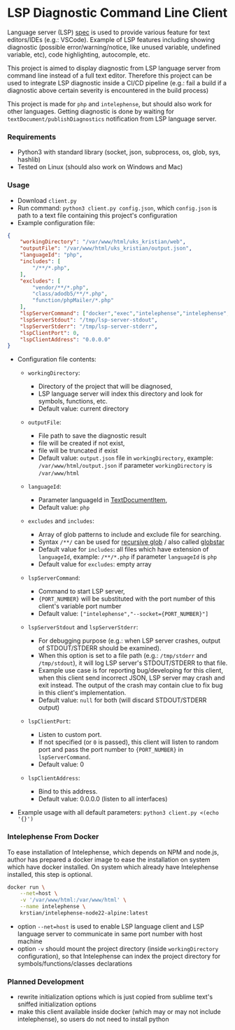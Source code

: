 # LSP Diagnostic Command Line Client

Language server (LSP) [spec](https://microsoft.github.io/language-server-protocol/specifications/lsp/3.17/specification/) is used to provide various feature for text editors/IDEs (e.g.: VSCode). Example of LSP features including showing diagnostic (possible error/warning/notice, like unused variable, undefined variable, etc), code highlighting, autocomple, etc. 

This project is aimed to display diagnostic from LSP language server from command line instead of a full text editor. Therefore this project can be used to integrate LSP diagnostic inside a CI/CD pipeline (e.g.: fail a build if a diagnostic above certain severity is encountered in the build process)

This project is made for `php` and `intelephense`, but should also work for other languages. Getting diagnostic is done by waiting for `textDocument/publishDiagnostics` notification from LSP language server. 

### Requirements
- Python3 with standard library (socket, json, subprocess, os, glob, sys, hashlib)
- Tested on Linux (should also work on Windows and Mac)

### Usage
- Download `client.py`
- Run command: `python3 client.py config.json`, which `config.json` is path to a text file containing this project's configuration
- Example configuration file:

```json
{
    "workingDirectory": "/var/www/html/uks_kristian/web",
    "outputFile": "/var/www/html/uks_kristian/output.json",
    "languageId": "php",
    "includes": [
        "/**/*.php",
    ],
    "excludes": [
        "vendor/**/*.php",
        "class/adodb5/**/*.php",
        "function/phpMailer/*.php"
    ],
    "lspServerCommand": ["docker","exec","intelephense","intelephense","--socket={PORT_NUMBER}"],
    "lspServerStdout": "/tmp/lsp-server-stdout",
    "lspServerStderr": "/tmp/lsp-server-stderr",
    "lspClientPort": 0,
    "lspClientAddress": "0.0.0.0"
}

```


- Configuration file contents:

    - `workingDirectory`: 
        - Directory of the project that will be diagnosed, 
        - LSP language server will index this directory and look for symbols, functions, etc. 
        - Default value: current directory

    - `outputFile`: 
        - File path to save the diagnostic result
        - file will be created if not exist, 
        - file will be truncated if exist
        - Default value: `output.json` file in `workingDirectory`, example: `/var/www/html/output.json` if parameter `workingDirectory` is `/var/www/html`

    - `languageId`: 
        - Parameter languageId in [TextDocumentItem](https://microsoft.github.io/language-server-protocol/specifications/lsp/3.17/specification/#textDocumentItem), 
        - Default value: `php`

    - `excludes` and `includes`: 
        - Array of glob patterns to include and exclude file for searching. 
        - Syntax `/**/` can be used for [recursive glob](https://stackoverflow.com/a/14798263) / also called [globstar](https://www.linuxjournal.com/content/globstar-new-bash-globbing-option)
        - Default value for `includes`: all files which have extension of `languageId`, example: `/**/*.php` if parameter `languageId` is `php`
        - Default value for `excludes`: empty array

    - `lspServerCommand`: 
        - Command to start LSP server, 
        - `{PORT_NUMBER}` will be substituted with the port number of this client's variable port number
        - Default value: `["intelephense","--socket={PORT_NUMBER}"]`

    - `lspServerStdout` and `lspServerStderr`:
        - For debugging purpose (e.g.: when LSP server crashes, output of STDOUT/STDERR should be examined). 
        - When this option is set to a file path (e.g.: `/tmp/stderr` and `/tmp/stdout`), it will log LSP server's STDOUT/STDERR to that file.
        - Example use case is for reporting bug/developing for this client, when this client send incorrect JSON, LSP server may crash and exit instead. The output of the crash may contain clue to fix bug in this client's implementation.
        - Default value: `null` for both (will discard STDOUT/STDERR output)

    - `lspClientPort`: 
        - Listen to custom port. 
        - If not specified (or `0` is passed), this client will listen to random port and pass the port number to `{PORT_NUMBER}` in `lspServerCommand`. 
        - Default value: 0

    - `lspClientAddress`: 
        - Bind to this address. 
        - Default value: 0.0.0.0 (listen to all interfaces)

- Example usage with all default parameters: ```python3 client.py <(echo '{}')```

### Intelephense From Docker
To ease installation of Intelephense, which depends on NPM and node.js, author has prepared a docker image to ease the installation on system which have docker installed. On system which already have Intelephense installed, this step is optional.

```bash
docker run \
    --net=host \
    -v '/var/www/html:/var/www/html' \
    --name intelephense \
    krstian/intelephense-node22-alpine:latest
```


- option `--net=host` is used to enable LSP language client and LSP language server to communicate in same port number with host machine
- option `-v` should mount the project directory (inside `workingDirectory` configuration), so that Intelephense can index the project directory for symbols/functions/classes declarations


### Planned Development
- rewrite initialization options which is just copied from sublime text's sniffed initialization options
- make this client available inside docker (which may or may not include intelephense), so users do not need to install python

